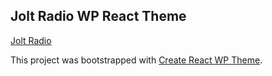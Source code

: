 ## Jolt Radio WP React Theme

[Jolt Radio](https://www.joltradio.org)

This project was bootstrapped with [Create React WP Theme](https://github.com/devloco/create-react-wptheme).